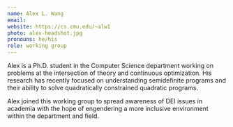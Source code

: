 ```yaml
---
name: Alex L. Wang
email:
website: https://cs.cmu.edu/~alw1
photo: alex-headshot.jpg
pronouns: he/his
role: working group
---
```


Alex is a Ph.D. student in the Computer Science department working on problems at the intersection of theory and continuous optimization. His research has recently focused on understanding semidefinite programs and their ability to solve quadratically constrained quadratic programs.

Alex joined this working group to spread awareness of DEI issues in academia with the hope of engendering a more inclusive environment within the department and field.
